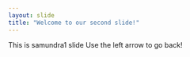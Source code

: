 ```yaml
---
layout: slide
title: "Welcome to our second slide!"
---
```

This is samundra1 slide
Use the left arrow to go back!